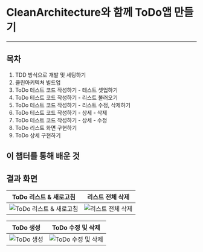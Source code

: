 # CleanArchitecture와 함께 ToDo앱 만들기

---

## 목차

1. TDD 방식으로 개발 및 세팅하기
2. 클린아키텍쳐 빌드업
3. ToDo 테스트 코드 작성하기 - 테스트 셋업하기
4. ToDo 테스트 코드 작성하기 - 리스트 불러오기
5. ToDo 테스트 코드 작성하기 - 리스트 수정, 삭제하기
6. ToDo 테스트 코드 작성하기 - 상세 - 삭제
7. ToDo 테스트 코드 작성하기 - 상세 - 수정
8. ToDo 리스트 화면 구현하기
9. ToDo 상세 구현하기

## 이 챕터를 통해 배운 것


## 결과 화면

| ToDo 리스트 & 새로고침                                   | 리스트 전체 삭제                                   |
| -------------------------------------- | ------------------------------------------- |
| ![ToDo 리스트 & 새로고침](https://imgur.com/3jUOH8m.jpg) | ![리스트 전체 삭제](https://imgur.com/OJztAiC.jpg) |

| ToDo 생성                             | ToDo 수정 및 삭제                                   |
| -------------------------------------- | ------------------------------------------- |
| ![ToDo 생성](https://imgur.com/dUnSeVU.jpg) | ![ToDo 수정 및 삭제](https://imgur.com/9b3uYFK.jpg) |

